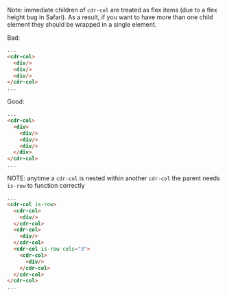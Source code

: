 Note: immediate children of `cdr-col` are treated as flex items (due to a flex height bug in Safari). As a result, if you want to have more than one child element they should be wrapped in a single element.

Bad:
```html
...
<cdr-col>
  <div/>
  <div/>
  <div/>
</cdr-col>
...
```
Good:
```html
...
<cdr-col>
  <div>
    <div/>
    <div/>
    <div/>
  </div>
</cdr-col>
...
```


NOTE: anytime a `cdr-col` is nested within another `cdr-col` the parent needs `is-row` to function correctly

```html
...
<cdr-col is-row>
  <cdr-col>
    <div/>
  </cdr-col>
  <cdr-col>
    <div/>
  </cdr-col>
  <cdr-col is-row cols="3">
    <cdr-col>
      <div/>
    </cdr-col>
  </cdr-col>
</cdr-col>
...
```
